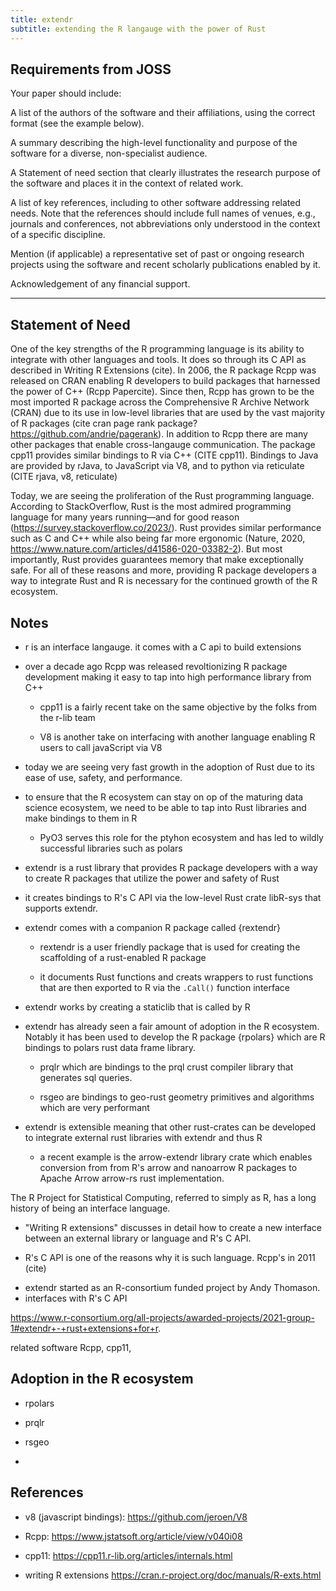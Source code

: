 ```yaml
---
title: extendr
subtitle: extending the R langauge with the power of Rust
---
```


## Requirements from JOSS

Your paper should include:

A list of the authors of the software and their affiliations, using the correct format (see the example below).

A summary describing the high-level functionality and purpose of the software for a diverse, non-specialist audience.

A Statement of need section that clearly illustrates the research purpose of the software and places it in the context of related work.

A list of key references, including to other software addressing related needs. Note that the references should include full names of venues, e.g., journals and conferences, not abbreviations only understood in the context of a specific discipline.

Mention (if applicable) a representative set of past or ongoing research projects using the software and recent scholarly publications enabled by it.

Acknowledgement of any financial support.

------------------------------------------------------------------------

## Statement of Need 

One of the key strengths of the R programming language is its ability to integrate with other languages and tools. It does so through its C API as described in Writing R Extensions (cite). In 2006, the R package Rcpp was released on CRAN enabling R developers to build packages that harnessed the power of C++ (Rcpp Papercite). Since then, Rcpp has grown to be the most imported R package across the Comprehensive R Archive Network (CRAN) due to its use in low-level libraries that are used by the vast majority of R packages (cite cran page rank package? <https://github.com/andrie/pagerank>). In addition to Rcpp there are many other packages that enable cross-langauge communication. The package cpp11 provides similar bindings to R via C++ (CITE cpp11). Bindings to Java are provided by rJava, to JavaScript via V8, and to python via reticulate (CITE rjava, v8, reticulate)

Today, we are seeing the proliferation of the Rust programming language. According to StackOverflow, Rust is the most admired programming language for many years running—and for good reason (<https://survey.stackoverflow.co/2023/>). Rust provides similar performance such as C and C++ while also being far more ergonomic (Nature, 2020, <https://www.nature.com/articles/d41586-020-03382-2>). But most importantly, Rust provides guarantees memory that make exceptionally safe. For all of these reasons and more, providing R package developers a way to integrate Rust and R is necessary for the continued growth of the R ecosystem.

## 

## Notes

-   r is an interface langauge. it comes with a C api to build extensions

-   over a decade ago Rcpp was released revoltionizing R package development making it easy to tap into high performance library from C++

    -   cpp11 is a fairly recent take on the same objective by the folks from the r-lib team

    -   V8 is another take on interfacing with another language enabling R users to call javaScript via V8

-   today we are seeing very fast growth in the adoption of Rust due to its ease of use, safety, and performance.

-   to ensure that the R ecosystem can stay on op of the maturing data science ecosystem, we need to be able to tap into Rust libraries and make bindings to them in R

    -   PyO3 serves this role for the ptyhon ecosystem and has led to wildly successful libraries such as polars

-   extendr is a rust library that provides R package developers with a way to create R packages that utilize the power and safety of Rust

-   it creates bindings to R's C API via the low-level Rust crate libR-sys that supports extendr.

-   extendr comes with a companion R package called {rextendr}

    -   rextendr is a user friendly package that is used for creating the scaffolding of a rust-enabled R package

    -   it documents Rust functions and creats wrappers to rust functions that are then exported to R via the `.Call()` function interface

-   extendr works by creating a staticlib that is called by R

-   extendr has already seen a fair amount of adoption in the R ecosystem. Notably it has been used to develop the R package {rpolars} which are R bindings to polars rust data frame library.

    -   prqlr which are bindings to the prql crust compiler library that generates sql queries.

    -   rsgeo are bindings to geo-rust geometry primitives and algorithms which are very performant

-   extendr is extensible meaning that other rust-crates can be developed to integrate external rust libraries with extendr and thus R

    -   a recent example is the arrow-extendr library crate which enables conversion from from R's arrow and nanoarrow R packages to Apache Arrow arrow-rs rust implementation.

The R Project for Statistical Computing, referred to simply as R, has a long history of being an interface language.

-   "Writing R extensions" discusses in detail how to create a new interface between an external library or language and R's C API.

-   R's C API is one of the reasons why it is such language. Rcpp's in 2011 (cite)

<!-- -->

-   extendr started as an R-consortium funded project by Andy Thomason.
-   interfaces with R's C API

https://www.r-consortium.org/all-projects/awarded-projects/2021-group-1#extendr+-+rust+extensions+for+r.

related software Rcpp, cpp11,

## 

## Adoption in the R ecosystem

-   rpolars

-   prqlr

-   rsgeo

-   

## References

-   v8 (javascript bindings): https://github.com/jeroen/V8

<!-- -->

-   Rcpp: https://www.jstatsoft.org/article/view/v040i08

<!-- -->

-   cpp11: https://cpp11.r-lib.org/articles/internals.html

-   writing R extensions <https://cran.r-project.org/doc/manuals/R-exts.html>